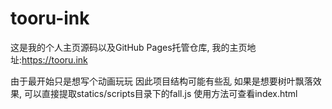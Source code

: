 # tooru-ink

这是我的个人主页源码以及GitHub Pages托管仓库, 我的主页地址:https://tooru.ink

由于最开始只是想写个动画玩玩 因此项目结构可能有些乱 如果是想要树叶飘落效果, 可以直接提取statics/scripts目录下的fall.js 使用方法可查看index.html
